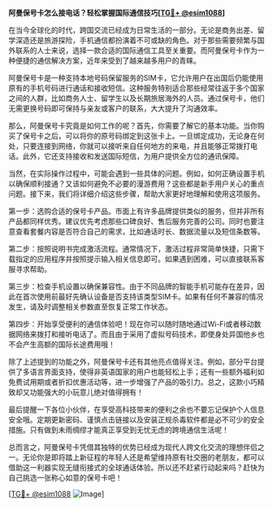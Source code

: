 **阿曼保号卡怎么接电话？轻松掌握国际通信技巧[[TG💪+ @esim1088](https://t.me/s/esim1088)]**

在当今全球化的时代，跨国交流已经成为日常生活的一部分。无论是商务出差、留学深造还是旅游探险，手机通信都扮演着不可或缺的角色。对于那些需要频繁与国外联系的人士来说，选择一款合适的国际通信工具至关重要。而阿曼保号卡作为一种便捷的通信解决方案，近年来受到了越来越多用户的青睐。

阿曼保号卡是一种支持本地号码保留服务的SIM卡，它允许用户在出国后仍能使用原有的手机号码进行通话和接收短信。这种服务特别适合那些经常往返于多个国家之间的人群，比如商务人士、留学生以及长期旅居海外的人员。通过保号卡，他们无需更换号码即可保持与亲友或客户的联系，大大提升了沟通效率。

那么，阿曼保号卡究竟是如何工作的呢？首先，你需要了解它的基本功能。当你购买了保号卡之后，可以将你的原号码绑定到这张卡上。一旦绑定成功，无论身在何处，只要连接到网络，你就可以接听来自任何地方的来电，并且能够正常拨打电话。此外，它还支持接收和发送国际短信，为用户提供全方位的通讯保障。

当然，在实际操作过程中，可能会遇到一些具体的问题。例如，如何正确设置手机以确保顺利接通？又该如何避免不必要的漫游费用？这些都是新手用户关心的重点问题。接下来，我们将详细介绍这些步骤，帮助大家更好地理解和使用这项服务。

第一步：选购合适的保号卡产品。市面上有许多品牌提供类似的服务，但并非所有产品都同样优秀。建议优先考虑那些口碑良好、售后服务完善的公司。同时也要注意查看套餐内容是否符合自己的需求，比如通话时长、数据流量以及短信条数等。

第二步：按照说明书完成激活流程。通常情况下，激活过程非常简单快捷，只需下载指定的应用程序并按照提示输入相关信息即可。如果遇到困难，可以直接联系客服寻求帮助。

第三步：检查手机设置以确保兼容性。由于不同品牌的智能手机可能存在差异，因此在首次使用前最好先确认设备是否支持该类型SIM卡。如果有任何不兼容的情况发生，请及时调整相关参数直至恢复正常工作状态。

第四步：开始享受便利的通信体验吧！现在你可以随时随地通过Wi-Fi或者移动数据网络来拨打和接听电话了。而且由于采用了虚拟号码技术，即使身处异国他乡也不会产生高额的国际长途费用哦！

除了上述提到的功能之外，阿曼保号卡还有其他亮点值得关注。例如，部分平台提供了多语言界面支持，使得非英语国家的用户也能轻松上手；还有一些额外福利如免费试用期或者折扣优惠活动等，进一步增强了产品的吸引力。总之，这款小巧精致却又功能强大的小玩意儿绝对值得拥有！

最后提醒一下各位小伙伴，在享受高科技带来的便利之余也不要忘记保护个人信息安全哦。定期更新密码、谨慎点击链接以及安装正规杀毒软件都是必不可少的安全措施。只有做到未雨绸缪才能真正享受到无忧无虑的跨境通信生活呢！

总而言之，阿曼保号卡凭借其独特的优势已经成为现代人跨文化交流的理想伴侣之一。无论你是即将踏上新征程的年轻人还是希望维持原有社交圈的老朋友，都可以借助这一利器实现无缝衔接式的全球通话体验。所以还不赶紧行动起来吗？赶快为自己挑选一张称心如意的保号卡吧！

[[TG💪+ @esim1088](https://t.me/s/esim1088) ![Image](https://i.postimg.cc/4NQfJmqS/Snipaste-2025-05-13-00-14-12.png)]